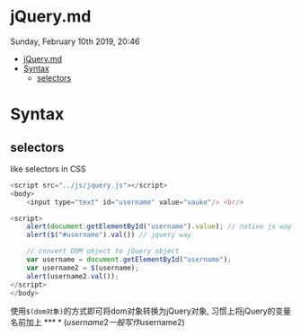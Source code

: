 # jQuery.md
Sunday, February 10th 2019, 20:46

<!-- @import "[TOC]" {cmd="toc" depthFrom=1 depthTo=6 orderedList=false} -->
<!-- code_chunk_output -->

* [jQuery.md](#jquerymd)
* [Syntax](#syntax)
	* [selectors](#selectors)

<!-- /code_chunk_output -->

# Syntax

## selectors

like selectors in CSS

```js
<script src="../js/jquery.js"></script>
<body>
    <input type="text" id="username" value="vauke"/> <br/>

<script>
    alert(document.getElementById("username").value); // native js way
    alert($("#username").val()) // jquery way

    // convert DOM object to jQuery object
    var username = document.getElementById("username");
    var username2 = $(username);
    alert(username2.val());
</script>
</body>
```

使用`$(dom对象)`的方式即可将dom对象转换为jQuery对象, 习惯上将jQuery的变量名前加上 **$** (username2一般写作$username2)
